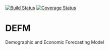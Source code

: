 [![Build Status](https://travis-ci.org/SANDAG/pydefm.svg?branch=master)](https://travis-ci.org/SANDAG/pydefm)
[![Coverage Status](https://coveralls.io/repos/github/SANDAG/pydefm/badge.png)](https://coveralls.io/github/SANDAG/pydefm?branch=master)


# DEFM
Demographic and Economic Forecasting Model
